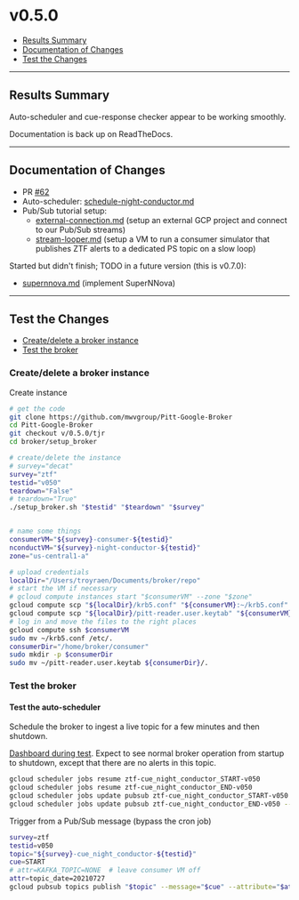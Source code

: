 # v0.5.0

- [Results Summary](#results-summary)
- [Documentation of Changes](#documentation-of-changes)
- [Test the Changes](#test-the-changes)

______________________________________________________________________

## Results Summary

Auto-scheduler and cue-response checker appear to be working smoothly.

Documentation is back up on ReadTheDocs.

______________________________________________________________________

## Documentation of Changes

- PR [#62](https://github.com/mwvgroup/Pitt-Google-Broker/pull/62)
- Auto-scheduler: [schedule-night-conductor.md](schedule-night-conductor.md)
- Pub/Sub tutorial setup:
  - [external-connection.md](external-connection.md) (setup an external GCP project and
    connect to our Pub/Sub streams)
  - [stream-looper.md](stream-looper.md) (setup a VM to run a consumer simulator that
    publishes ZTF alerts to a dedicated PS topic on a slow loop)

Started but didn't finish; TODO in a future version (this is v0.7.0):

- [supernnova.md](../v0.7.0/supernnova.md) (implement SuperNNova)

______________________________________________________________________

## Test the Changes

- [Create/delete a broker instance](#createdelete-a-broker-instance)
- [Test the broker](#test-the-broker)

<!-- fs -->

### Create/delete a broker instance

Create instance

```bash
# get the code
git clone https://github.com/mwvgroup/Pitt-Google-Broker
cd Pitt-Google-Broker
git checkout v/0.5.0/tjr
cd broker/setup_broker

# create/delete the instance
# survey="decat"
survey="ztf"
testid="v050"
teardown="False"
# teardown="True"
./setup_broker.sh "$testid" "$teardown" "$survey"


# name some things
consumerVM="${survey}-consumer-${testid}"
nconductVM="${survey}-night-conductor-${testid}"
zone="us-central1-a"

# upload credentials
localDir="/Users/troyraen/Documents/broker/repo"
# start the VM if necessary
# gcloud compute instances start "$consumerVM" --zone "$zone"
gcloud compute scp "${localDir}/krb5.conf" "${consumerVM}:~/krb5.conf" --zone="$zone"
gcloud compute scp "${localDir}/pitt-reader.user.keytab" "${consumerVM}:~/pitt-reader.user.keytab" --zone="$zone"
# log in and move the files to the right places
gcloud compute ssh $consumerVM
sudo mv ~/krb5.conf /etc/.
consumerDir="/home/broker/consumer"
sudo mkdir -p $consumerDir
sudo mv ~/pitt-reader.user.keytab ${consumerDir}/.
```

### Test the broker

#### Test the auto-scheduler

Schedule the broker to ingest a live topic for a few minutes and then shutdown.

[Dashboard during test](https://console.cloud.google.com/monitoring/dashboards/builder/broker-instance-ztf-v050?project=ardent-cycling-243415&dashboardBuilderState=%257B%2522editModeEnabled%2522:false%257D&startTime=20210724T200000-04:00&endTime=20210724T202000-04:00).
Expect to see normal broker operation from startup to shutdown, except that there are no
alerts in this topic.

```bash
gcloud scheduler jobs resume ztf-cue_night_conductor_START-v050
gcloud scheduler jobs resume ztf-cue_night_conductor_END-v050
gcloud scheduler jobs update pubsub ztf-cue_night_conductor_START-v050 --schedule '01 00 * * *'
gcloud scheduler jobs update pubsub ztf-cue_night_conductor_END-v050 --schedule '11 00 * * *'
```

Trigger from a Pub/Sub message (bypass the cron job)

```bash
survey=ztf
testid=v050
topic="${survey}-cue_night_conductor-${testid}"
cue=START
# attr=KAFKA_TOPIC=NONE  # leave consumer VM off
attr=topic_date=20210727
gcloud pubsub topics publish "$topic" --message="$cue" --attribute="$attr"
```

<!-- fe Test the Changes -->
